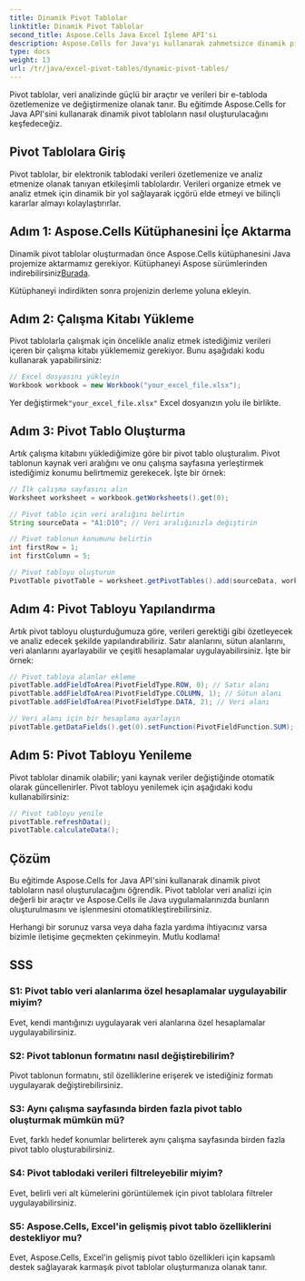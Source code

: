 ```yaml
---
title: Dinamik Pivot Tablolar
linktitle: Dinamik Pivot Tablolar
second_title: Aspose.Cells Java Excel İşleme API'si
description: Aspose.Cells for Java'yı kullanarak zahmetsizce dinamik pivot tablolar oluşturun. Verileri kolaylıkla analiz edin ve özetleyin. Veri analizi yeteneklerinizi artırın.
type: docs
weight: 13
url: /tr/java/excel-pivot-tables/dynamic-pivot-tables/
---
```


Pivot tablolar, veri analizinde güçlü bir araçtır ve verileri bir e-tabloda özetlemenize ve değiştirmenize olanak tanır. Bu eğitimde Aspose.Cells for Java API'sini kullanarak dinamik pivot tabloların nasıl oluşturulacağını keşfedeceğiz.

## Pivot Tablolara Giriş

Pivot tablolar, bir elektronik tablodaki verileri özetlemenize ve analiz etmenize olanak tanıyan etkileşimli tablolardır. Verileri organize etmek ve analiz etmek için dinamik bir yol sağlayarak içgörü elde etmeyi ve bilinçli kararlar almayı kolaylaştırırlar.

## Adım 1: Aspose.Cells Kütüphanesini İçe Aktarma

 Dinamik pivot tablolar oluşturmadan önce Aspose.Cells kütüphanesini Java projemize aktarmamız gerekiyor. Kütüphaneyi Aspose sürümlerinden indirebilirsiniz[Burada](https://releases.aspose.com/cells/java/).

Kütüphaneyi indirdikten sonra projenizin derleme yoluna ekleyin.

## Adım 2: Çalışma Kitabı Yükleme

Pivot tablolarla çalışmak için öncelikle analiz etmek istediğimiz verileri içeren bir çalışma kitabı yüklememiz gerekiyor. Bunu aşağıdaki kodu kullanarak yapabilirsiniz:

```java
// Excel dosyasını yükleyin
Workbook workbook = new Workbook("your_excel_file.xlsx");
```

 Yer değiştirmek`"your_excel_file.xlsx"` Excel dosyanızın yolu ile birlikte.

## Adım 3: Pivot Tablo Oluşturma

Artık çalışma kitabını yüklediğimize göre bir pivot tablo oluşturalım. Pivot tablonun kaynak veri aralığını ve onu çalışma sayfasına yerleştirmek istediğimiz konumu belirtmemiz gerekecek. İşte bir örnek:

```java
// İlk çalışma sayfasını alın
Worksheet worksheet = workbook.getWorksheets().get(0);

// Pivot tablo için veri aralığını belirtin
String sourceData = "A1:D10"; // Veri aralığınızla değiştirin

// Pivot tablonun konumunu belirtin
int firstRow = 1;
int firstColumn = 5;

// Pivot tabloyu oluşturun
PivotTable pivotTable = worksheet.getPivotTables().add(sourceData, worksheet.getCells().get(firstRow, firstColumn), "PivotTable1");
```

## Adım 4: Pivot Tabloyu Yapılandırma

Artık pivot tabloyu oluşturduğumuza göre, verileri gerektiği gibi özetleyecek ve analiz edecek şekilde yapılandırabiliriz. Satır alanlarını, sütun alanlarını, veri alanlarını ayarlayabilir ve çeşitli hesaplamalar uygulayabilirsiniz. İşte bir örnek:

```java
// Pivot tabloya alanlar ekleme
pivotTable.addFieldToArea(PivotFieldType.ROW, 0); // Satır alanı
pivotTable.addFieldToArea(PivotFieldType.COLUMN, 1); // Sütun alanı
pivotTable.addFieldToArea(PivotFieldType.DATA, 2); // Veri alanı

// Veri alanı için bir hesaplama ayarlayın
pivotTable.getDataFields().get(0).setFunction(PivotFieldFunction.SUM);
```

## Adım 5: Pivot Tabloyu Yenileme

Pivot tablolar dinamik olabilir; yani kaynak veriler değiştiğinde otomatik olarak güncellenirler. Pivot tabloyu yenilemek için aşağıdaki kodu kullanabilirsiniz:

```java
// Pivot tabloyu yenile
pivotTable.refreshData();
pivotTable.calculateData();
```

## Çözüm

Bu eğitimde Aspose.Cells for Java API'sini kullanarak dinamik pivot tabloların nasıl oluşturulacağını öğrendik. Pivot tablolar veri analizi için değerli bir araçtır ve Aspose.Cells ile Java uygulamalarınızda bunların oluşturulmasını ve işlenmesini otomatikleştirebilirsiniz.

Herhangi bir sorunuz varsa veya daha fazla yardıma ihtiyacınız varsa bizimle iletişime geçmekten çekinmeyin. Mutlu kodlama!

## SSS

### S1: Pivot tablo veri alanlarıma özel hesaplamalar uygulayabilir miyim?

Evet, kendi mantığınızı uygulayarak veri alanlarına özel hesaplamalar uygulayabilirsiniz.

### S2: Pivot tablonun formatını nasıl değiştirebilirim?

Pivot tablonun formatını, stil özelliklerine erişerek ve istediğiniz formatı uygulayarak değiştirebilirsiniz.

### S3: Aynı çalışma sayfasında birden fazla pivot tablo oluşturmak mümkün mü?

Evet, farklı hedef konumlar belirterek aynı çalışma sayfasında birden fazla pivot tablo oluşturabilirsiniz.

### S4: Pivot tablodaki verileri filtreleyebilir miyim?

Evet, belirli veri alt kümelerini görüntülemek için pivot tablolara filtreler uygulayabilirsiniz.

### S5: Aspose.Cells, Excel'in gelişmiş pivot tablo özelliklerini destekliyor mu?

Evet, Aspose.Cells, Excel'in gelişmiş pivot tablo özellikleri için kapsamlı destek sağlayarak karmaşık pivot tablolar oluşturmanıza olanak tanır.